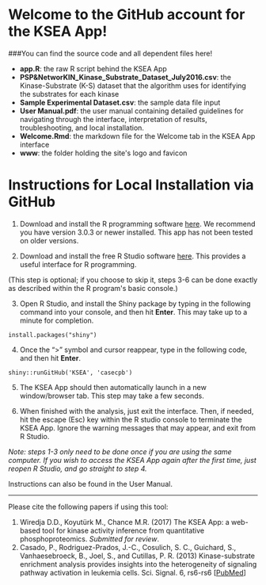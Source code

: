 # Welcome to the GitHub account for the KSEA App!

###You can find the source code and all dependent files here!

- **app.R**: the raw R script behind the KSEA App
- **PSP&NetworKIN_Kinase_Substrate_Dataset_July2016.csv**: the Kinase-Substrate (K-S) dataset that the algorithm uses for identifying the substrates for each kinase
- **Sample Experimental Dataset.csv**: the sample data file input
- **User Manual.pdf**: the user manual containing detailed guidelines for navigating through the interface, interpretation of results, troubleshooting, and local installation.
- **Welcome.Rmd**: the markdown file for the Welcome tab in the KSEA App interface
- **www**: the folder holding the site's logo and favicon 

# Instructions for Local Installation via GitHub

1. Download and install the R programming software [here](https://www.r-project.org/). We recommend you have version 3.0.3 or newer installed. This app has not been tested on older versions.

2. Download and install the free R Studio software [here](https://www.rstudio.com/products/rstudio/download/). This provides a useful interface for R programming. 

  (This step is optional; if you choose to skip it, steps 3-6 can be done exactly as described within the R program's basic console.)

3. Open R Studio, and install the Shiny package by typing in the following command into your console, and then hit **Enter**. This may take up to a minute for completion. 
  ```
  install.packages("shiny")
  ```
4. Once the “>” symbol and cursor reappear, type in the following code, and then hit **Enter**.

  ```
  shiny::runGitHub('KSEA', 'casecpb')
  ```
5. The KSEA App should then automatically launch in a new window/browser tab. This step may take a few seconds.

6. When finished with the analysis, just exit the interface. Then, if needed, hit the escape (Esc) key within the R studio console to terminate the KSEA App. Ignore the warning messages that may appear, and exit from R Studio. 

*Note: steps 1-3 only need to be done once if you are using the same computer. If you wish to access the KSEA App again after the first time, just reopen R Studio, and go straight to step 4.*

Instructions can also be found in the User Manual.

-----
Please cite the following papers if using this tool:

1. Wiredja D.D., Koyutürk M., Chance M.R. (2017) The KSEA App: a web-based tool for kinase activity inference from quantitative phosphoproteomics. *Submitted for review*.
2. Casado, P., Rodriguez-Prados, J.-C., Cosulich, S. C., Guichard, S., Vanhaesebroeck, B., Joel, S., and Cutillas, P. R. (2013) Kinase-substrate enrichment analysis provides insights into the heterogeneity of signaling pathway activation in leukemia cells. Sci. Signal. 6, rs6-rs6 [[PubMed](https://www.ncbi.nlm.nih.gov/pubmed/23532336)]
